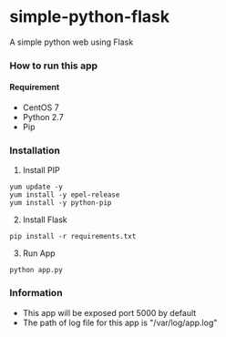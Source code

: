 # simple-python-flask
A simple python web using Flask

### How to run this app

#### Requirement

- CentOS 7
- Python 2.7
- Pip

### Installation

1. Install PIP

```
yum update -y
yum install -y epel-release
yum install -y python-pip
```

2. Install Flask

```
pip install -r requirements.txt
```

3. Run App

```
python app.py
```

### Information

- This app will be exposed port 5000 by default
- The path of log file for this app is "/var/log/app.log"